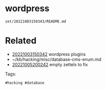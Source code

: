# wordpress

` zet/20221003150343/README.md `

# Related

- [20221003150342](/zet/20221003150342/README.md) wordpress plugins
- ~/kb/hacking/misc/database-cms-enum.md
- [20221005200242](/zet/20221005200242/README.md) empty zettels to fix

Tags:

    #hacking #database 
